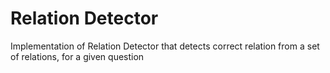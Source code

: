 # Relation Detector
Implementation of Relation Detector that detects correct relation from a set of relations, for a given question 
